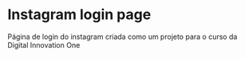 # Instagram login page

Página de login do instagram criada como um projeto para o curso da Digital Innovation One

